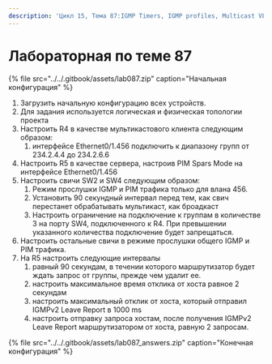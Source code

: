 ```yaml
---
description: 'Цикл 15, Тема 87:IGMP Timers, IGMP profiles, Multicast VLAN registration'
---
```


# Лабораторная по теме 87

{% file src="../../.gitbook/assets/lab087.zip" caption="Начальная конфигурация" %}

1. Загрузить начальную конфигурацию всех устройств.
2. Для задания используется логическая и физическая топологии проекта
3. Настроить R4 в качестве мультикастового клиента следующим образом:
   1. интерфейсе Ethernet0/1.456 подключить к диапазону групп от 234.2.4.4 до 234.2.6.6
4. Настроить R5 в качестве сервера, настроив PIM Spars Mode на интерфейсе Ethernet0/1.456
5. Настроить свичи SW2 и SW4 следующим образом:
   1. Режим прослушки IGMP и PIM трафика только для влана 456.
   2. Установить 90 секундный интервал перед тем, как свич перестанет обрабатывать мультикаст, как броадкаст
   3. Настроить ограничение на подключение к группам в количестве 3 на порту SW4, подключенного к R4. При превышении указанного количества подключение будет запрещаться.
6. Настроить остальные свичи в режиме прослушки общего IGMP и PIM трафика.
7. На R5 настроить следующие интервалы
   1. равный 90 секундам, в течении которого маршрутизатор будет ждать запрос от группы, прежде чем удалит ее.
   2. настроить максимальное время отклика от хоста равное 2 секундам
   3. настроить максимальный отклик от хоста, который отправил IGMPv2 Leave Report в 1000 ms
   4. настроить отправку запроса хостам, после получения IGMPv2 Leave Report маршрутизатором от хоста, равную 2 запросам.

{% file src="../../.gitbook/assets/lab087\_answers.zip" caption="Конечная конфигурация" %}

